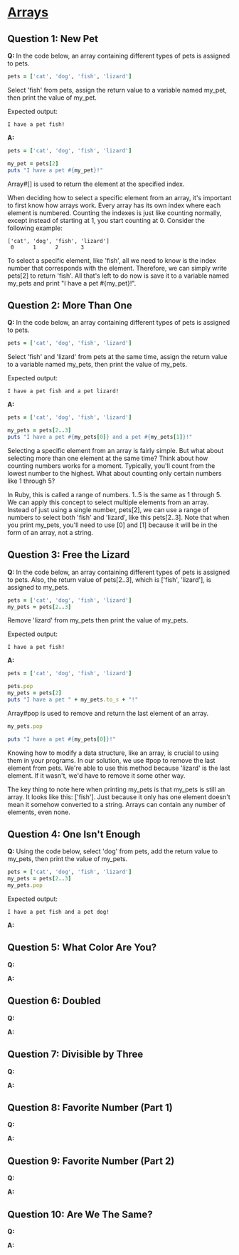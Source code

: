 # [Arrays](https://launchschool.com/exercise_sets/43b48b60)

## Question 1: New Pet

**Q:** In the code below, an array containing different types of pets is assigned to pets.

```ruby
pets = ['cat', 'dog', 'fish', 'lizard']
```

Select 'fish' from pets, assign the return value to a variable named my_pet, then print the value of my_pet.

Expected output:

```
I have a pet fish!
```

**A:**

```ruby
pets = ['cat', 'dog', 'fish', 'lizard']

my_pet = pets[2]
puts "I have a pet #{my_pet}!"
```

Array#[] is used to return the element at the specified index.

When deciding how to select a specific element from an array, it's important to first know how arrays work. Every array has its own index where each element is numbered. Counting the indexes is just like counting normally, except instead of starting at 1, you start counting at 0. Consider the following example:

```
['cat', 'dog', 'fish', 'lizard']
 0      1      2       3
```

To select a specific element, like 'fish', all we need to know is the index number that corresponds with the element. Therefore, we can simply write pets[2] to return 'fish'. All that's left to do now is save it to a variable named my_pets and print "I have a pet #{my_pet}!".

## Question 2: More Than One

**Q:** In the code below, an array containing different types of pets is assigned to pets.

```ruby
pets = ['cat', 'dog', 'fish', 'lizard']
```

Select 'fish' and 'lizard' from pets at the same time, assign the return value to a variable named my_pets, then print the value of my_pets.

Expected output:

```
I have a pet fish and a pet lizard!
```

**A:**

```ruby
pets = ['cat', 'dog', 'fish', 'lizard']

my_pets = pets[2..3]
puts "I have a pet #{my_pets[0]} and a pet #{my_pets[1]}!"
```

Selecting a specific element from an array is fairly simple. But what about selecting more than one element at the same time? Think about how counting numbers works for a moment. Typically, you'll count from the lowest number to the highest. What about counting only certain numbers like 1 through 5?

In Ruby, this is called a range of numbers. 1..5 is the same as 1 through 5. We can apply this concept to select multiple elements from an array. Instead of just using a single number, pets[2], we can use a range of numbers to select both 'fish' and 'lizard', like this pets[2..3]. Note that when you print my_pets, you'll need to use [0] and [1] because it will be in the form of an array, not a string.

## Question 3: Free the Lizard

**Q:** In the code below, an array containing different types of pets is assigned to pets. Also, the return value of pets[2..3], which is ['fish', 'lizard'], is assigned to my_pets.

```ruby
pets = ['cat', 'dog', 'fish', 'lizard']
my_pets = pets[2..3]
```

Remove 'lizard' from my_pets then print the value of my_pets.

Expected output:

```
I have a pet fish!
```

**A:**

```ruby
pets = ['cat', 'dog', 'fish', 'lizard']

pets.pop
my_pets = pets[2]
puts "I have a pet " + my_pets.to_s + "!"
```

Array#pop is used to remove and return the last element of an array.

```ruby
my_pets.pop

puts "I have a pet #{my_pets[0]}!"
```

Knowing how to modify a data structure, like an array, is crucial to using them in your programs. In our solution, we use #pop to remove the last element from pets. We're able to use this method because 'lizard' is the last element. If it wasn't, we'd have to remove it some other way.

The key thing to note here when printing my_pets is that my_pets is still an array. It looks like this: ['fish']. Just because it only has one element doesn't mean it somehow converted to a string. Arrays can contain any number of elements, even none.

## Question 4: One Isn't Enough

**Q:** Using the code below, select 'dog' from pets, add the return value to my_pets, then print the value of my_pets.

```ruby
pets = ['cat', 'dog', 'fish', 'lizard']
my_pets = pets[2..3]
my_pets.pop
```

Expected output:

```
I have a pet fish and a pet dog!
```

**A:**


## Question 5: What Color Are You?

**Q:**

**A:**


## Question 6: Doubled

**Q:**

**A:**

## Question 7: Divisible by Three

**Q:**

**A:**


## Question 8: Favorite Number (Part 1)

**Q:**

**A:**

## Question 9: Favorite Number (Part 2)

**Q:**

**A:**


## Question 10: Are We The Same?

**Q:**

**A:**
